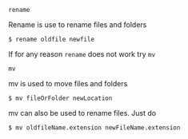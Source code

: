 `rename`

Rename is use to rename files and folders

`$ rename oldfile newfile` 

If for any reason `rename` does not work try `mv`

`mv`  

mv is used to move files and folders

`$ mv fileOrFolder newLocation`  

mv can also be used to rename files. Just do

`$ mv oldfileName.extension newFileName.extension`
